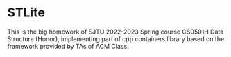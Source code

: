 # STLite

This is the big homework of SJTU 2022-2023 Spring course CS0501H Data Structure (Honor), implementing part of cpp containers library based on the framework provided by TAs of ACM Class.
